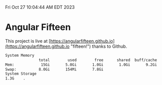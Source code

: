 Fri Oct 27 10:04:44 AM EDT 2023

# Angular Fifteen


This project is live at [https://angularfifteen.github.io](https://angularfifteen.github.io "fifteen!") thanks to Github.

```bash
System Memory
               total        used        free      shared  buff/cache   available
Mem:            15Gi       5.0Gi       1.0Gi       1.0Gi       9.2Gi       8.9Gi
Swap:          8.0Gi       154Mi       7.8Gi
System Storage
1.3G	.
